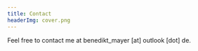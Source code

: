 ```yaml
---
title: Contact
headerImg: cover.png
---
```


Feel free to contact me at benedikt_mayer [at] outlook [dot] de.